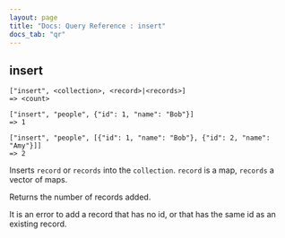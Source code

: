 ```yaml
---
layout: page
title: "Docs: Query Reference : insert"
docs_tab: "qr"
---
```


insert
------

    ["insert", <collection>, <record>|<records>]
    => <count>
    
    ["insert", "people", {"id": 1, "name": "Bob"}]
    => 1
    
    ["insert", "people", [{"id": 1, "name": "Bob"}, {"id": 2, "name": "Amy"}]]
    => 2

Inserts `record` or `records` into the `collection`. `record` is a map, `records` a vector of maps.

Returns the number of records added.

It is an error to add a record that has no id, or that has the same id as an existing record.
